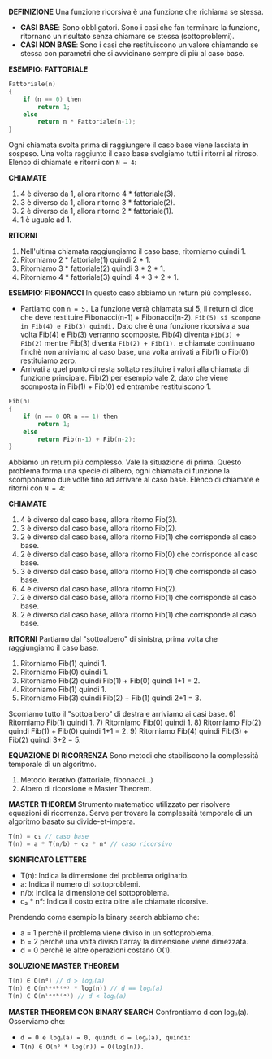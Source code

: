 **DEFINIZIONE**
Una funzione ricorsiva è una funzione che richiama se stessa.
- **CASI BASE**: Sono obbligatori. Sono i casi che fan terminare la funzione, ritornano un risultato senza chiamare se stessa (sottoproblemi).
- **CASI NON BASE**: Sono i casi che restituiscono un valore chiamando se stessa con parametri che si avvicinano sempre di più al caso base.

**ESEMPIO: FATTORIALE**

``` C++
Fattoriale(n)
{
	if (n == 0) then
		return 1;
	else
		return n * Fattoriale(n-1);
}
```

Ogni chiamata svolta prima di raggiungere il caso base viene lasciata in sospeso. Una volta raggiunto il caso base svolgiamo tutti i ritorni al ritroso.
Elenco di chiamate e ritorni con `N = 4`:

**CHIAMATE**
1) 4 è diverso da 1, allora ritorno 4 * fattoriale(3).
2) 3 è diverso da 1, allora ritorno 3 * fattoriale(2).
3) 2 è diverso da 1, allora ritorno 2 * fattoriale(1).
4) 1 è uguale ad 1.

**RITORNI**
1) Nell'ultima chiamata raggiungiamo il caso base, ritorniamo quindi 1.
2) Ritorniamo 2 * fattoriale(1) quindi 2 * 1.
3) Ritorniamo 3 * fattoriale(2) quindi 3 * 2 * 1.
4) Ritorniamo 4 * fattoriale(3) quindi 4 * 3 * 2 * 1.

**ESEMPIO: FIBONACCI**
In questo caso abbiamo un return più complesso.
- Partiamo con `n = 5.` La funzione verrà chiamata sul 5, il return ci dice che deve restituire Fibonacci(n-1) + Fibonacci(n-2). `Fib(5) si scompone in Fib(4) e Fib(3) quindi.` Dato che è una funzione ricorsiva a sua volta Fib(4) e Fib(3) verranno scomposte. Fib(4) diventa `Fib(3) + Fib(2)` mentre Fib(3) diventa `Fib(2) + Fib(1).` e chiamate continuano finchè non arriviamo al caso base, una volta arrivati a Fib(1) o Fib(0) restituiamo zero.
- Arrivati a quel punto ci resta soltato restituire i valori alla chiamata di funzione principale. Fib(2) per esempio vale 2, dato che viene scomposta in Fib(1) + Fib(0) ed entrambe restituiscono 1.

``` C++
Fib(n)
{
	if (n == 0 OR n == 1) then
		return 1;
	else
		return Fib(n-1) + Fib(n-2);
}
```

Abbiamo un return più complesso. Vale la situazione di prima. Questo problema forma una specie di albero, ogni chiamata di funzione la scomponiamo due volte fino ad arrivare al caso base.
Elenco di chiamate e ritorni con `N = 4`:

**CHIAMATE**
1) 4 è diverso dal caso base, allora ritorno Fib(3).
2) 3 è diverso dal caso base, allora ritorno Fib(2).
3) 2 è diverso dal caso base, allora ritorno Fib(1) che corrisponde al caso base.
4) 2 è diverso dal caso base, allora ritorno Fib(0) che corrisponde al caso base.
5) 3 è diverso dal caso base, allora ritorno Fib(1) che corrisponde al caso base.
6) 4 è diverso dal caso base, allora ritorno Fib(2).
7) 2 è diverso dal caso base, allora ritorno Fib(1) che corrisponde al caso base.
8) 2 è diverso dal caso base, allora ritorno Fib(1) che corrisponde al caso base.

**RITORNI**
Partiamo dal "sottoalbero" di sinistra, prima volta che raggiungiamo il caso base.
1) Ritorniamo Fib(1) quindi 1.
2) Ritorniamo Fib(0) quindi 1.
3) Ritorniamo Fib(2) quindi Fib(1) + Fib(0) quindi 1+1 = 2.
4) Ritorniamo Fib(1) quindi 1.
5) Ritorniamo Fib(3) quindi Fib(2) + Fib(1) quindi 2+1 = 3.

Scorriamo tutto il "sottoalbero" di destra e arriviamo ai casi base.
6) Ritorniamo Fib(1) quindi 1.
7) Ritorniamo Fib(0) quindi 1.
8) Ritorniamo Fib(2) quindi Fib(1) + Fib(0) quindi 1+1 = 2.
9) Ritorniamo Fib(4) quindi Fib(3) + Fib(2) quindi 3+2 = 5.

**EQUAZIONE DI RICORRENZA**
Sono metodi che stabiliscono la complessità temporale di un algoritmo.
1) Metodo iterativo (fattoriale, fibonacci...)
2) Albero di ricorsione e Master Theorem.

**MASTER THEOREM**
Strumento matematico utilizzato per risolvere equazioni di ricorrenza. Serve per trovare la complessità temporale di un algoritmo basato su divide-et-impera.

``` C++
T(n) = c₁ // caso base
T(n) = a * T(n/b) + c₂ * nᵈ // caso ricorsivo
```

**SIGNIFICATO LETTERE**
- T(n): Indica la dimensione del problema originario.
- a: Indica il numero di sottoproblemi.
- n/b: Indica la dimensione del sottoproblema.
- c₂ * nᵈ: Indica il costo extra oltre alle chiamate ricorsive.

Prendendo come esempio la binary search abbiamo che:
- a = 1 perchè il problema viene diviso in un sottoproblema.
- b = 2 perchè una volta diviso l'array la dimensione viene dimezzata.
- d = 0 perchè le altre operazioni costano O(1).

**SOLUZIONE MASTER THEOREM**

``` C++
T(n) ∈ O(nᵈ) // d > logᵦ(a)
T(n) ∈ O(nˡᵒᵍᵇ⁽ᵃ⁾ * log(n)) // d == logᵦ(a)
T(n) ∈ O(nˡᵒᵍᵇ⁽ᵃ⁾) // d < logᵦ(a)
```

**MASTER THEOREM CON BINARY SEARCH**
Confrontiamo d con logᵦ(a). Osserviamo che:
- `d = 0 e logᵦ(a) = 0, quindi d = logᵦ(a), quindi:`
- `T(n) ∈ O(n⁰ * log(n)) = O(log(n)).`



